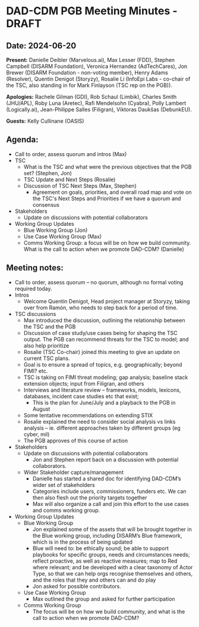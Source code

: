 # DAD-CDM PGB Meeting Minutes  - DRAFT

## Date: 2024-06-20

**Present:** Danielle Deibler (Marvelous.ai), Max Lesser (FDD), Stephen Campbell (DISARM Foundation), Veronica Hernandez (AdTechCares), Jon Brewer (DISARM Foundation - non-voting member), Henry Adams (Resolver), Quentin Denigot (Storyzy), Rosalie Li (InfoEpi Labs - co-chair of the TSC, also standing in for Mark Finlayson (TSC rep on the PGB)).

**Apologies:** Rachele Gilman (GDI), Rob Schaul (Limbik), Charles Smith (JHU/APL), Roby Luna (Aretec), Rafi Mendelsohn (Cyabra), Polly Lambert (Logically.ai), Jean-Philippe Salles (Filigran), Viktoras Daukšas (DebunkEU).

**Guests:** Kelly Cullinane (OASIS)



## Agenda:
* Call to order, assess quorum and intros (Max) 
* TSC
  * What is the TSC and what were the previous objectives that the PGB set? (Stephen, Jon) 
  * TSC Update and Next Steps (Rosalie) 
  * Discussion of TSC Next Steps (Max, Stephen) 
    * Agreement on goals, priorities, and overall road map and vote on the TSC's Next Steps and Priorities if we have a quorum and consensus
* Stakeholders
  * Update on discussions with potential collaborators
* Working Group Updates
  * Blue Working Group (Jon)
  * Use Case Working Group (Max)
  * Comms Working Group: a focus will be on how we build community. What is the call to action when we promote DAD-CDM? (Danielle) 

## Meeting notes:
* Call to order, assess quorum – no quorum, although no formal voting required today.
* Intros 
  * Welcome Quentin Denigot, Head project manager at Storyzy, taking over from Ramón, who needs to step back for a period of time.
* TSC discussions
  * Max introduced the discussion, outlining the relationship between the TSC and the PGB
  * Discussion of case study/use cases being for shaping the TSC output.  The PGB can recommend threats for the TSC to model; and also help prioritize
  * Rosalie (TSC Co-chair) joined this meeting to give an update on current TSC plans. 
  * Goal is to ensure a spread of topics, e.g. geographically; beyond FIMI? etc.
  * TSC is taking on FIMI threat modeling; gap analysis; baseline stack extension objects; input from Filigran, and others
  * Interviews and literature review – frameworks, models, lexicons, databases, incident case studies etc that exist;
    * This is the plan for June/July and a playback to the PGB in August
  * Some tentative recommendations on extending STIX
  * Rosalie explained the need to consider social analysis vs links analysis – ie. different approaches taken by different groups (eg cyber, mil)
  * The PGB approves of this course of action 
* Stakeholders
  * Update on discussions with potential collaborators
    * Jon and Stephen report back on a discussion with potential collaborators. 
  * Wider Stakeholder capture/management
    * Danielle has started a shared doc for identifying DAD-CDM’s wider set of stakeholders
    * Categories include users, commissioners, funders etc.  We can then also flesh out the priority targets together
    * Max will also organize a call and join this effort to the use cases and comms working group.
* Working Group Updates
  * Blue Working Group
    * Jon explained some of the assets that will be brought together in the Blue working group, including DISARM’s Blue framework, which is in the process of being updated
    * Blue will need to: be ethically sound; be able to support playbooks for specific groups, needs and circumstances needs; reflect proactive, as well as reactive measures; map to Red where relevant; and be developed with a clear taxonomy of Actor Type, so that we can help orgs recognise themselves and others, and the roles that they and others can and do play
    * Jon asked for possible contributors.
  * Use Case Working Group
    * Max outlined the group and asked for further participation 
  * Comms Working Group
    * The focus will be on how we build community, and what is the call to action when we promote DAD-CDM?

